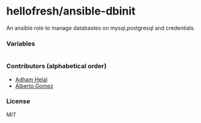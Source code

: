 # hellofresh/ansible-dbinit


An ansible role to manage databastes on mysql,postgresql and credentials.

### Variables
```yaml

```



### Contributors (alphabetical order)
* [Adham Helal](https://github.com/ahelal)
* [Alberto Gomez](https://github.com/albertojgomez )

### License
MIT

